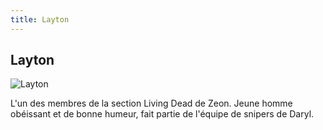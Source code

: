 ```yaml
---
title: Layton
---
```


Layton
------


![Layton](/images/stories/saga/thunderbolt/persos/layton.png)


L'un des membres de la section Living Dead de Zeon. Jeune homme obéissant et de bonne humeur, fait partie de l'équipe de snipers de Daryl.

